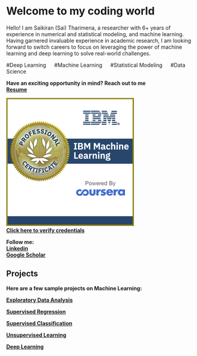 # Welcome to my coding world

Hello! I am Saikiran (Sai) Tharimena, a researcher with 6+ years of experience in numerical and statistical modeling, and machine learning. Having garnered invaluable experience in academic research, I am looking forward to switch careers to focus on leveraging the power of machine learning and deep learning to solve real-world challenges.

#Deep Learning &emsp; #Machine Learning &emsp; #Statistical Modeling &emsp; #Data Science

<b>Have an exciting opportunity in mind? Reach out to me<b/>
<br>[Resume](https://github.com/drsaikirant88/drsaikirant88.github.io/blob/main/Tharimena_Saikiran_Resume.pdf)

 
![IBM Professional Certificate Badge](IBM_Pro_Badge.PNG)
<br>[Click here to verify credentials](https://www.credly.com/badges/71bfefa6-5ff8-4609-813f-fdbbd9eb3edc?source=linked_in_profile)
  
Follow me:
<br>[Linkedin](https://www.linkedin.com/in/saikirantharimena/)
<br>[Google Scholar](https://scholar.google.co.uk/citations?user=HHIWRAkAAAAJ&hl=en)

## Projects
Here are a few sample projects on Machine Learning:

[Exploratory Data Analysis](https://github.com/drsaikirant88/drsaikirant88.github.io/blob/main/IBM%20Machine%20Learning/eda.ipynb)

[Supervised Regression](https://github.com/drsaikirant88/drsaikirant88.github.io/blob/main/IBM%20Machine%20Learning/regression.ipynb)

[Supervised Classification](https://github.com/drsaikirant88/drsaikirant88.github.io/blob/main/IBM%20Machine%20Learning/classification.ipynb)

[Unsupervised Learning](https://github.com/drsaikirant88/drsaikirant88.github.io/blob/main/IBM%20Machine%20Learning/unsupervised_learning.ipynb)

[Deep Learning](https://github.com/drsaikirant88/drsaikirant88.github.io/blob/main/IBM%20Machine%20Learning/deeplearning.ipynb)
